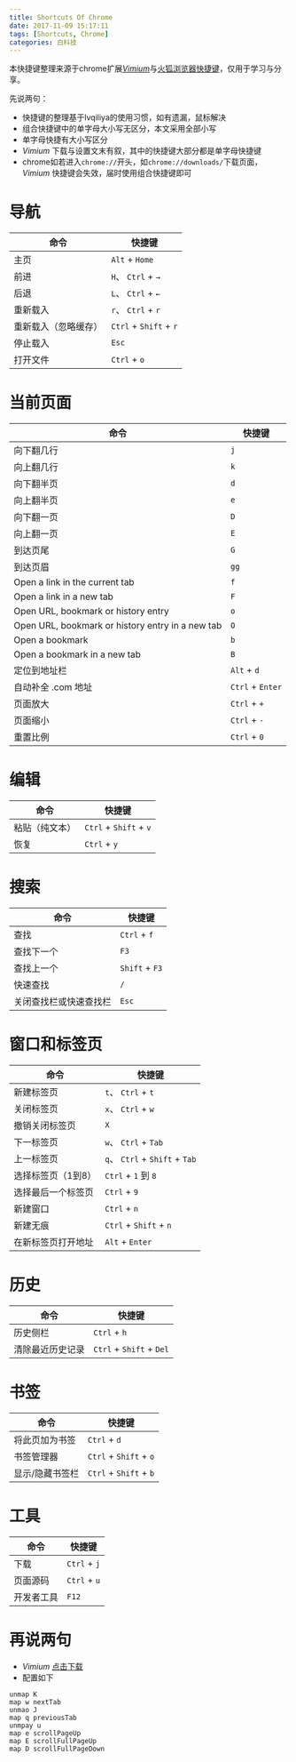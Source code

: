 ```yaml
---
title: Shortcuts Of Chrome
date: 2017-11-09 15:17:11
tags: [Shortcuts, Chrome]
categories: 白科技
---
```

本快捷键整理来源于chrome扩展[*Vimium*](http://chromecj.com/productivity/2014-12/325.html)与[火狐浏览器快捷键](https://support.mozilla.org/zh-CN/kb/%E9%94%AE%E7%9B%98%E5%BF%AB%E6%8D%B7%E9%94%AE?redirectlocale=en-US&as=u&redirectslug=Keyboard+shortcuts&utm_source=inproduct)，仅用于学习与分享。
<!--more-->

先说两句：
- 快捷键的整理基于lvqiliya的使用习惯，如有遗漏，鼠标解决
- 组合快捷键中的单字母大小写无区分，本文采用全部小写
- 单字母快捷有大小写区分
- *Vimium* 下载与设置文末有叙，其中的快捷键大部分都是单字母快捷键
- chrome如若进入`chrome://`开头，如`chrome://downloads/`下载页面，*Vimium* 快捷键会失效，届时使用组合快捷键即可


# 导航
命令 | 快捷键
-|-
主页 | `Alt` + `Home`
前进 | `H`、 `Ctrl` + `→`
后退 | `L`、 `Ctrl` + `←`
重新载入 | `r`、 `Ctrl` + `r`
重新载入（忽略缓存） | `Ctrl` + `Shift` + `r`
停止载入 | `Esc`
打开文件 | `Ctrl` + `o`
# 当前页面
命令 | 快捷键
-|-
向下翻几行 | `j`
向上翻几行 | `k`
向下翻半页 | `d`
向上翻半页 | `e`
向下翻一页 | `D`
向上翻一页 | `E`
到达页尾 | `G`
到达页眉 | `gg`
Open a link in the current tab | `f`
Open a link in a new tab | `F`
Open URL, bookmark or history entry | `o`
Open URL, bookmark or history entry in a new tab  | `O`
Open a bookmark | `b`
Open a bookmark in a new tab | `B`
定位到地址栏 | `Alt` + `d`
自动补全 .com 地址 | `Ctrl` + `Enter`
页面放大 | `Ctrl` + `+`
页面缩小 | `Ctrl` + `-`
重置比例 | `Ctrl` + `0`
# 编辑
命令 | 快捷键
-|-
粘贴（纯文本） | `Ctrl` + `Shift` + `v`
恢复 | `Ctrl` + `y`
# 搜索
命令 | 快捷键
-|-
查找 |	`Ctrl` + `f` 	
查找下一个 | `F3`
查找上一个 | `Shift` + `F3`
快速查找 | `/`
关闭查找栏或快速查找栏 | `Esc`
# 窗口和标签页
命令 | 快捷键
-|-
新建标签页 | `t`、 `Ctrl` + `t`
关闭标签页 | `x`、 `Ctrl` + `w`
撤销关闭标签页 | `X`
下一标签页 | `w`、 `Ctrl` + `Tab`
上一标签页 | `q`、 `Ctrl` + `Shift` + `Tab`
选择标签页（1到8） | `Ctrl` + `1` 到 `8`
选择最后一个标签页 | `Ctrl` + `9`
新建窗口 | `Ctrl` + `n`
新建无痕 | `Ctrl` + `Shift` + `n`
在新标签页打开地址 | `Alt` + `Enter`
# 历史
命令 | 快捷键
-|-
历史侧栏 | `Ctrl` + `h`
清除最近历史记录 | `Ctrl` + `Shift` + `Del`
# 书签
命令 | 快捷键
-|-
将此页加为书签 | `Ctrl` + `d`
书签管理器 | `Ctrl` + `Shift` + `o`
显示/隐藏书签栏 | `Ctrl` + `Shift` + `b`
# 工具
命令 | 快捷键
-|-
下载 | `Ctrl` + `j`
页面源码 | `Ctrl` + `u`
开发者工具 | `F12`

# 再说两句
- *Vimium* [点击下载](http://chromecj.com/productivity/2014-12/325/download.html)
- 配置如下
```
unmap K
map w nextTab
unmao J
map q previousTab
unmpay u
map e scrollPageUp
map E scrollFullPageUp
map D scrollFullPageDown
```
